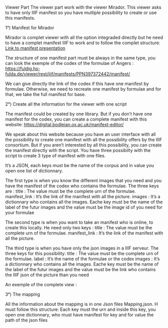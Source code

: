 Viewer Part 
The viewer part work with the viewer Mirador. This viewer asks to have only IIIF manifest so you have multiple possibility to create or use this manifests. 

1°) Manifest for Mirador

Mirador is complet viewer with all the option integraded directly but he need to have a complet manifest IIIF to work and to follow the complet structure:
[Link to manifest presentation](http://ronallo.com/iiif-workshop/presentation/manifest.html)



The structure of one manifest part must be always in the same type, you can look the exemple of the codex of the formulae of Angers :
https://fuldig.hs-fulda.de/viewer/rest/iiif/manifests/PPN397372442/manifest/

We can give directly the link of the codex if this  have one manifest by formulae. 
Otherwise, we need to recreate one manifest by formulae and for that, we take the full manifest for base.

2°) Create all the information for the viewer with one script

The manifest could be created by one library. But if you don’t have one manifest for the codex, you can create a complete manifest with this website: 
https://digital.bodleian.ox.ac.uk/manifest-editor/

We speak about this website because you have an user interface with all the possibility to create one manifest with all the possibility offers by the IIIF consortium. 
But if you aren’t interested by all this possibility, you can create the manifest directly with the script. You have three possibilty with the script to create 3 type of manifest with one files.






It’s a JSON, each keys must be the name of the corpus and in value you open one list of dictionnary.

The first type is when you know the different images that you need and you have the manifest of the codex who contains the formulae. 
The three keys are :
title : The value must be the complete urn of the formulae.
manifest_link : It’s the link of the manifest with all the picture.
images : It’s a dictionnary who contains all the images. Eache key must be the name of the label of the futur images and the value must be the image id of you need for your formulae

The second type is when you want to take an manifest who is online, to create this locally.
He need only two keys :
title : The value must be the complete urn of the formulae.
manifest_link : It’s the link of the manifest with all the picture.

The third type is when you have only the json images in a IIIF serveur.
The three keys for this possibility:
title : The value must be the complete urn of the formulae.
label : It’s the name of the formulae or the codex
images : It’s a dictionnary who contains all the images. Eache key must be the name of the label of the futur images and the value must be the link who contains the IIIF json of the picture than you need


An exemple of the complete view :

3°) The mapping

All the information about the mapping is in one Json files Mapping.json. H must follow this structure: Each key must the urn and inside this key, you open one dictionnary, who must have manifest for key and for value the path of the json files


